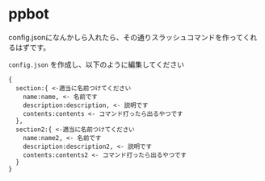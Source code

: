 # ppbot

config.jsonになんかしら入れたら、その通りスラッシュコマンドを作ってくれるはずです。

`config.json` を作成し、以下のように編集してください

```
{
  section:{ <-適当に名前つけてください
    name:name, <- 名前です
    description:description, <- 説明です
    contents:contents <- コマンド打ったら出るやつです
  },
  section2:{ <-適当に名前つけてください
    name:name2, <- 名前です
    description:description2, <- 説明です
    contents:contents2 <- コマンド打ったら出るやつです
  } 
}
```
